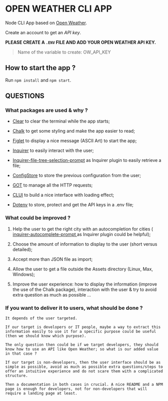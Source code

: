 # OPEN WEATHER CLI APP

Node CLI App based on [Open Weather](https://openweathermap.org/). 

Create an account to get an *API key*.

**PLEASE CREATE A `.ENV` FILE AND ADD YOUR OPEN WEATHER API KEY.**
> Name of the variable to create: OW_API_KEY

## How to start the app ?

Run `npm install` and `npm start`.

## QUESTIONS 
### What packages are used & why ?

* [Clear](https://www.npmjs.com/package/clear) to clear the terminal while the app starts;

* [Chalk](https://www.npmjs.com/package/chalk) to get some styling and make the app easier to read;

* [Figlet](https://www.npmjs.com/package/figlet) to display a nice message (ASCII Art) to start the app;

* [Inquirer](https://www.npmjs.com/package/inquirer) to easily interact with the user;

* [Inquirer-file-tree-selection-prompt](https://github.com/anc95/inquirer-file-tree-selection) as Inquirer plugin to easily retrieve a file;

* [ConfigStore](https://www.npmjs.com/package/configstore) to store the previous configuration from the user;

* [GOT](https://github.com/sindresorhus/got) to manage all the HTTP requests;

* [CLUI](https://www.npmjs.com/package/clui) to build a nice interface with loading effect;

* [Dotenv](https://www.npmjs.com/package/dotenv) to store, protect and get the API keys in a .env file;

### What could be improved ?

1. Help the user to get the right city with an autocompletion for cities ([
inquirer-autocomplete-prompt ](https://github.com/mokkabonna/inquirer-autocomplete-prompt) as Inquirer plugin could be helpful);

2. Choose the amount of information to display to the user (short versus detailed);

3. Accept more than JSON file as import;

4. Allow the user to get a file outside the Assets directory (Linux, Max, Windows);

5. Improve the user experience: how to display the information (improve the use of the Chalk package), interaction with the user & try to avoid extra question as much as possible ...


### If you want to deliver it to users, what should be done ?

    It depends of the user targeted. 

    If our target is developers or IT people, maybe a way to extract this information easily to use it for a specific purpose could be useful (then we should know which purpose).

    The only question then could be if we target developers, they should know how to use an API like Open Weather; so what is our added value in that case ?

    If our target is non-developers, then the user interface should be as simple as possible, avoid as much as possible extra questions/steps to offer an intuitive experience and do not scare them with a complicated structure.

    Then a documentation in both cases in crucial. A nice README and a NPM page is enough for developers, not for non-developers that will require a landing page at least.